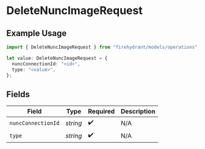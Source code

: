 # DeleteNuncImageRequest

## Example Usage

```typescript
import { DeleteNuncImageRequest } from "firehydrant/models/operations";

let value: DeleteNuncImageRequest = {
  nuncConnectionId: "<id>",
  type: "<value>",
};
```

## Fields

| Field              | Type               | Required           | Description        |
| ------------------ | ------------------ | ------------------ | ------------------ |
| `nuncConnectionId` | *string*           | :heavy_check_mark: | N/A                |
| `type`             | *string*           | :heavy_check_mark: | N/A                |